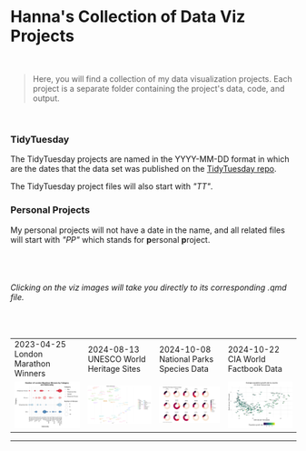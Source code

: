 # Hanna's Collection of Data Viz Projects

<br>

> Here, you will find a collection of my data visualization projects. Each project is a separate folder containing the project's data, code, and output.

<br>

### TidyTuesday

The TidyTuesday projects are named in the YYYY-MM-DD format in which are the dates that the data set was published on the [TidyTuesday repo](https://github.com/rfordatascience/tidytuesday). <br>

The TidyTuesday project files will also start with *"TT"*.

### Personal Projects

My personal projects will not have a date in the name, and all related files will start with *"PP"* which stands for **p**ersonal **p**roject. <br>

<br>

<br>

###### *Clicking on the viz images will take you directly to its corresponding .qmd file.*

<br>

<!-- TABLE START -->

|  |  |  |  |
|------------------|------------------|-------------------|------------------|
| 2023-04-25<br>London Marathon Winners | 2024-08-13<br>UNESCO World Heritage Sites | 2024-10-08<br>National Parks Species Data | 2024-10-22<br>CIA World Factbook Data |
| [![london](TT2023-04-25/TT2023-04-25_files/figure-html/unnamed-chunk-4-1.png)](https://github.com/hanna1me/Data-Viz/blob/3bf3568f49ec8696b9e148797fde72420e6e250b/TT2023-04-25/TT2023-04-25.qmd) | [![UNESCO](TT2024-08-13/TT2024-08-13_files/figure-html/unnamed-chunk-6-1.png)](https://github.com/hanna1me/Data-Viz/blob/3bf3568f49ec8696b9e148797fde72420e6e250b/TT2024-08-13/TT2024-08-13.qmd) | [![parks](TT2024-10-08/TT2024-10-08_files/figure-html/unnamed-chunk-5-1.png)](https://github.com/hanna1me/Data-Viz/blob/4257705dfcf1a921226065c5d0f210dc13835c2e/TT2024-10-08/TT2024-10-08.qmd) | [![CIA](TT2024-10-22/TT2024-10-22_files/figure-html/unnamed-chunk-3-1.png)](https://github.com/hanna1me/Data-Viz/blob/4257705dfcf1a921226065c5d0f210dc13835c2e/TT2024-10-22/TT2024-10-22.qmd) |

------------------------------------------------------------------------

<!-- TABLE END -->
